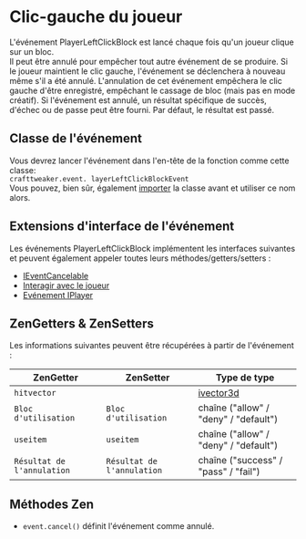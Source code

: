 # Clic-gauche du joueur

L'événement PlayerLeftClickBlock est lancé chaque fois qu'un joueur clique sur un bloc.  
Il peut être annulé pour empêcher tout autre événement de se produire. Si le joueur maintient le clic gauche, l'événement se déclenchera à nouveau même s'il a été annulé. L'annulation de cet événement empêchera le clic gauche d'être enregistré, empêchant le cassage de bloc (mais pas en mode créatif). Si l'événement est annulé, un résultat spécifique de succès, d'échec ou de passe peut être fourni. Par défaut, le résultat est passé.

## Classe de l'événement
Vous devrez lancer l'événement dans l'en-tête de la fonction comme cette classe:  
`crafttweaker.event. layerLeftClickBlockEvent`  
Vous pouvez, bien sûr, également [importer](/AdvancedFunctions/Import/) la classe avant et utiliser ce nom alors.

## Extensions d'interface de l'événement
Les événements PlayerLeftClickBlock implémentent les interfaces suivantes et peuvent également appeler toutes leurs méthodes/getters/setters :

- [IEventCancelable](/Vanilla/Events/Events/IEventCancelable/)
- [Interagir avec le joueur](/Vanilla/Events/Events/PlayerInteract/)
- [Evénement IPlayer](/Vanilla/Events/Events/IPlayerEvent/)


## ZenGetters & ZenSetters
Les informations suivantes peuvent être récupérées à partir de l'événement :

| ZenGetter                  | ZenSetter                  | Type de type                           |
| -------------------------- | -------------------------- | -------------------------------------- |
| `hitvector`                |                            | [ivector3d](/vanilla/world/ivector3d/) |
| `Bloc d'utilisation`       | `Bloc d'utilisation`       | chaîne ("allow" / "deny" / "default")  |
| `useitem`                  | `useitem`                  | chaîne ("allow" / "deny" / "default")  |
| `Résultat de l'annulation` | `Résultat de l'annulation` | chaîne ("success" / "pass" / "fail")   |

## Méthodes Zen

- `event.cancel()` définit l'événement comme annulé.
